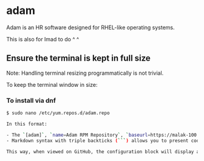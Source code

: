 # adam
Adam is an HR software designed for RHEL-like operating systems.

This is also for Imad to do ^ ^

## Ensure the terminal is kept in full size

Note: Handling terminal resizing programmatically is not trivial.

To keep the terminal window in size:

### To install via dnf

```bash
$ sudo nano /etc/yum.repos.d/adam.repo

In this format:

- The `[adam]`, `name=Adam RPM Repository`, `baseurl=https://malak-100.github.io/adam-rpm-repo/`, `enabled=1`, and `gpgcheck=0` will each appear on a new line within the code block.
- Markdown syntax with triple backticks (```) allows you to present code or configuration blocks with each line maintaining its formatting.

This way, when viewed on GitHub, the configuration block will display as intended, with each setting on a separate line.




